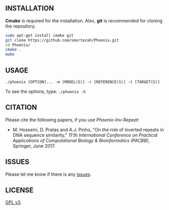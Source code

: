 ## INSTALLATION
**Cmake** is required for the installation. Also, **git** is recommended for cloning the repository.
```bash
sudo apt-get install cmake git
git clone https://github.com/smortezah/Phoenix.git
cd Phoenix/
cmake .
make
```

## USAGE
```commandline
./phoenix [OPTION]... -m [MODEL(S)] -r [REFERENCE(S)] -t [TARGET(S)]
```
To see the options, type:
`./phoenix -h`

## CITATION
Please cite the following papers, if you use <i>Phoenix-Inv-Repeat</i>:
* M. Hosseini, D. Pratas and A.J. Pinho, "On the role of inverted repeats in DNA sequence similarity," *11'th International Conference on Practical Applications of Computational Biology & Bioinformatics (PACBB)*, Springer, June 2017.

## ISSUES
Please let me know if there is any [issues](https://github.com/smortezah/Phoenix/issues).

## LICENSE
[GPL v3](http://www.gnu.org/licenses/gpl-3.0.html).
